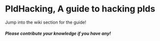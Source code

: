 # PldHacking, A guide to hacking plds
Jump into the wiki section for the guide!

##### Please contribute your knowledge if you have any!
